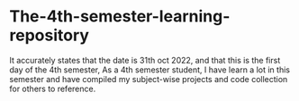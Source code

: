 # The-4th-semester-learning-repository
 It accurately states that the date is 31th oct 2022, and that this is the first day of the 4th semester, As a 4th semester student, I have learn a lot in this semester and have compiled my subject-wise projects and code collection for others to reference.
